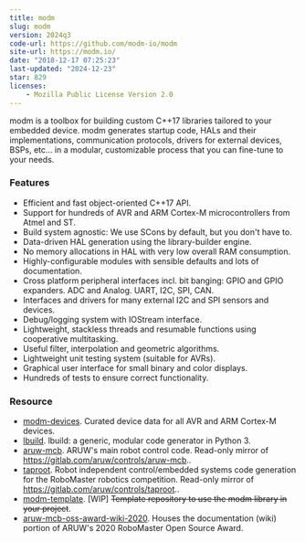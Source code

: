 ```yaml
---
title: modm
slug: modm
version: 2024q3
code-url: https://github.com/modm-io/modm
site-url: https://modm.io/
date: "2018-12-17 07:25:23"
last-updated: "2024-12-23"
star: 829
licenses:
    - Mozilla Public License Version 2.0
---
```

modm is a toolbox for building custom C++17 libraries tailored to your embedded device. modm generates startup code, HALs and their implementations, communication protocols, drivers for external devices, BSPs, etc… in a modular, customizable process that you can fine-tune to your needs.

<!--more-->

### Features

- Efficient and fast object-oriented C++17 API.
- Support for hundreds of AVR and ARM Cortex-M microcontrollers from Atmel and ST.
- Build system agnostic: We use SCons by default, but you don't have to.
- Data-driven HAL generation using the library-builder engine.
- No memory allocations in HAL with very low overall RAM consumption.
- Highly-configurable modules with sensible defaults and lots of documentation.
- Cross platform peripheral interfaces incl. bit banging: GPIO and GPIO expanders. ADC and Analog. UART, I2C, SPI, CAN.
- Interfaces and drivers for many external I2C and SPI sensors and devices.
- Debug/logging system with IOStream interface.
- Lightweight, stackless threads and resumable functions using cooperative multitasking.
- Useful filter, interpolation and geometric algorithms.
- Lightweight unit testing system (suitable for AVRs).
- Graphical user interface for small binary and color displays.
- Hundreds of tests to ensure correct functionality.

### Resource
<!--github-projects-->
- [modm-devices](https://github.com/modm-io/modm-devices). Curated device data for all AVR and ARM Cortex-M devices.
- [lbuild](https://github.com/modm-io/lbuild). lbuild: a generic, modular code generator in Python 3.
- [aruw-mcb](https://github.com/uw-advanced-robotics/aruw-mcb). ARUW's main robot control code. Read-only mirror of https://gitlab.com/aruw/controls/aruw-mcb..
- [taproot](https://github.com/uw-advanced-robotics/taproot). Robot independent control/embedded systems code generation for the RoboMaster robotics competition. Read-only mirror of https://gitlab.com/aruw/controls/taproot..
- [modm-template](https://github.com/modm-io/modm-template). [WIP] ~~Template repository to use the modm library in your project~~.
- [aruw-mcb-oss-award-wiki-2020](https://github.com/MatthewMArnold/aruw-mcb-oss-award-wiki-2020). Houses the documentation (wiki) portion of ARUW's 2020 RoboMaster Open Source Award.
